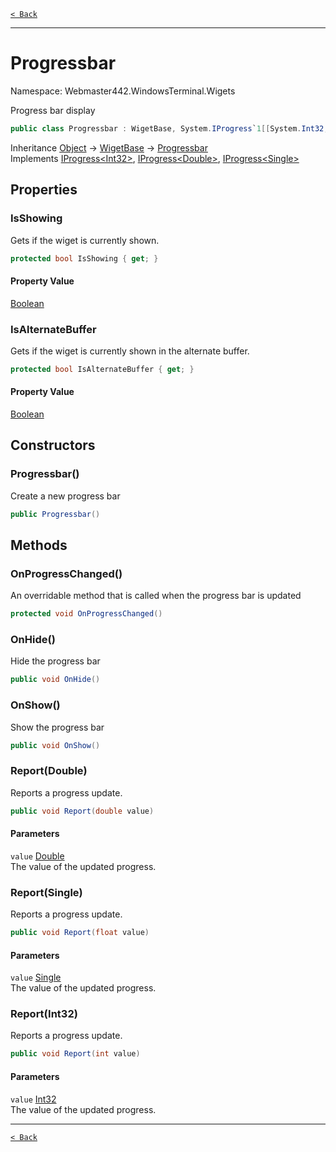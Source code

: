 [`< Back`](./)

---

# Progressbar

Namespace: Webmaster442.WindowsTerminal.Wigets

Progress bar display

```csharp
public class Progressbar : WigetBase, System.IProgress`1[[System.Int32, System.Private.CoreLib, Version=8.0.0.0, Culture=neutral, PublicKeyToken=7cec85d7bea7798e]], System.IProgress`1[[System.Double, System.Private.CoreLib, Version=8.0.0.0, Culture=neutral, PublicKeyToken=7cec85d7bea7798e]], System.IProgress`1[[System.Single, System.Private.CoreLib, Version=8.0.0.0, Culture=neutral, PublicKeyToken=7cec85d7bea7798e]]
```

Inheritance [Object](https://docs.microsoft.com/en-us/dotnet/api/system.object) → [WigetBase](./webmaster442.windowsterminal.wigets.wigetbase.md) → [Progressbar](./webmaster442.windowsterminal.wigets.progressbar.md)<br>
Implements [IProgress&lt;Int32&gt;](https://docs.microsoft.com/en-us/dotnet/api/system.iprogress-1), [IProgress&lt;Double&gt;](https://docs.microsoft.com/en-us/dotnet/api/system.iprogress-1), [IProgress&lt;Single&gt;](https://docs.microsoft.com/en-us/dotnet/api/system.iprogress-1)

## Properties

### **IsShowing**

Gets if the wiget is currently shown.

```csharp
protected bool IsShowing { get; }
```

#### Property Value

[Boolean](https://docs.microsoft.com/en-us/dotnet/api/system.boolean)<br>

### **IsAlternateBuffer**

Gets if the wiget is currently shown in the alternate buffer.

```csharp
protected bool IsAlternateBuffer { get; }
```

#### Property Value

[Boolean](https://docs.microsoft.com/en-us/dotnet/api/system.boolean)<br>

## Constructors

### **Progressbar()**

Create a new progress bar

```csharp
public Progressbar()
```

## Methods

### **OnProgressChanged()**

An overridable method that is called when the progress bar is updated

```csharp
protected void OnProgressChanged()
```

### **OnHide()**

Hide the progress bar

```csharp
public void OnHide()
```

### **OnShow()**

Show the progress bar

```csharp
public void OnShow()
```

### **Report(Double)**

Reports a progress update.

```csharp
public void Report(double value)
```

#### Parameters

`value` [Double](https://docs.microsoft.com/en-us/dotnet/api/system.double)<br>
The value of the updated progress.

### **Report(Single)**

Reports a progress update.

```csharp
public void Report(float value)
```

#### Parameters

`value` [Single](https://docs.microsoft.com/en-us/dotnet/api/system.single)<br>
The value of the updated progress.

### **Report(Int32)**

Reports a progress update.

```csharp
public void Report(int value)
```

#### Parameters

`value` [Int32](https://docs.microsoft.com/en-us/dotnet/api/system.int32)<br>
The value of the updated progress.

---

[`< Back`](./)
